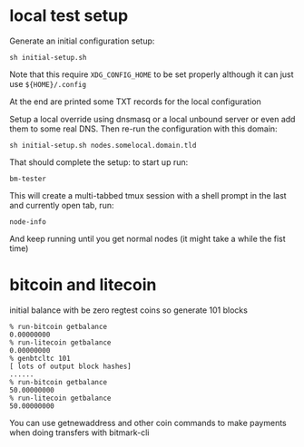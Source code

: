 # local test setup

Generate an initial configuration setup:

~~~
sh initial-setup.sh
~~~

Note that this require `XDG_CONFIG_HOME` to be set properly although
it can just use `${HOME}/.config`

At the end are printed some TXT records for the local configuration

Setup a local override using dnsmasq or a local unbound server or even
add them to some real DNS.  Then re-run the configuration with this domain:

~~~
sh initial-setup.sh nodes.somelocal.domain.tld
~~~

That should complete the setup:  to start up run:

~~~
bm-tester
~~~

This will create a multi-tabbed tmux session with a shell prompt in
the last and currently open tab, run:

~~~
node-info
~~~

And keep running until you get normal nodes (it might take a while the fist time)

# bitcoin and litecoin

initial balance with be zero regtest coins so generate 101 blocks

~~~
% run-bitcoin getbalance
0.00000000
% run-litecoin getbalance
0.00000000
% genbtcltc 101
[ lots of output block hashes]
......
% run-bitcoin getbalance
50.00000000
% run-litecoin getbalance
50.00000000
~~~

You can use getnewaddress and other coin commands to make payments
when doing transfers with bitmark-cli
